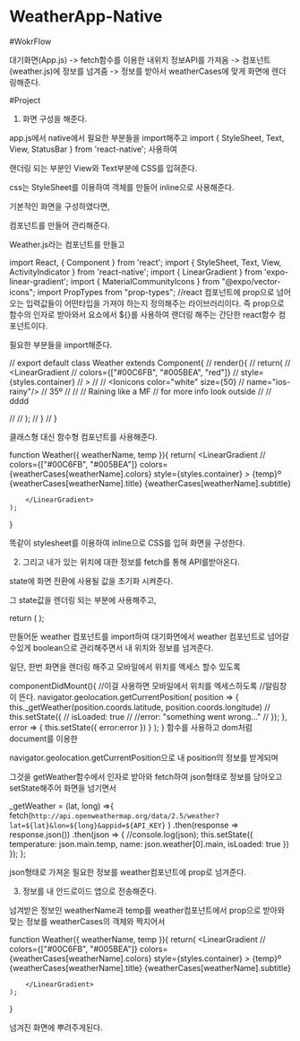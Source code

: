 # WeatherApp-Native

#WokrFlow

대기화면(App.js) -> fetch함수를 이용한 내위치 정보API를 가져옴 ->
컴포넌트(weather.js)에 정보를 넘겨줌 -> 
정보를 받아서 weatherCases에 맞게 화면에 렌더링해준다.

#Project

1) 화면 구성을 해준다.


app.js에서 native에서 필요한 부분들을 import해주고
import { StyleSheet, Text, View, StatusBar } from 'react-native';
사용하여

랜더링 되는 부분인 View와 Text부분에 CSS를 입혀준다.

css는 StyleSheet를 이용하여 객체를 만들어 inline으로 사용해준다.

기본적인 화면을 구성하였다면,

컴포넌트를 만들어 관리해준다.

Weather.js라는 컴포넌트를 만들고

import React, { Component } from 'react';
import { StyleSheet, Text, View, ActivityIndicator } from 'react-native';
import { LinearGradient } from 'expo-linear-gradient';
import { MaterialCommunityIcons } from "@expo/vector-icons";
import PropTypes from "prop-types";
//react 컴포넌트에 prop으로 넘어오는 입력값들이 어떤타입을 가져야
하는지 정의해주는 라이브러리이다.
즉 prop으로 함수의 인자로 받아와서 요쇼에서 ${}를 사용하여 
랜더링 해주는 간단한 react함수 컴포넌트이다.

필요한 부분들을 import해준다.

// export default class Weather extends Component{
//     render(){
//         return(
//        <LinearGradient 
//             colors={["#00C6FB", "#005BEA", "red"]}
//             style={styles.container}
//         >
//             <View style={styles.upper}>
//                 <Ionicons color="white" size={50}
//                 name="ios-rainy"/>
//                 <Text style={styles.temp}>35º</Text>
//             </View>
//             <View style={styles.lower}> 
//                 <Text style={styles.title}>Raining like a MF</Text>
//                 <Text style={styles.subtitle}>for more info look outside</Text>
//             </View>
//              dddd

//         </LinearGradient>
//         );
//     }
// }

클래스형 대신 함수형 컴포넌트를 사용해준다.

function Weather({ weatherName, temp }){
    return(
        <LinearGradient 
            // colors={["#00C6FB", "#005BEA"]}
            colors={weatherCases[weatherName].colors}
            style={styles.container}
        >
            <View style={styles.upper}>
                <MaterialCommunityIcons color="white" size={80}
                name={weatherCases[weatherName].icon}/>
                <Text style={styles.temp}>{temp}º</Text>
            </View>
            <View style={styles.lower}> 
                <Text style={styles.title}>{weatherCases[weatherName].title}</Text>
                <Text style={styles.subtitle}>{weatherCases[weatherName].subtitle}</Text>
            </View>


        </LinearGradient>
    );
}

똑같이 stylesheet를 이용하여 inline으로 CSS를 입혀 화면을 구성한다.



2) 그리고 내가 있는 위치에 대한 정보를 fetch를 통해 API를받아온다.

state에 화면 전환에 사용될 값을 초기화 시켜준다.

그 state값을 렌더링 되는 부분에 사용해주고,

 return (
      <View style={styles.container}>
        <StatusBar hidden={true} />
        {isLoaded ? (
          <Weather weatherName={name} temp={Math.ceil(temperature - 273.15)} /> 
        ) : (
          <View style={styles.loading}>
            <Text style={styles.loadingText}> Getting the weather </Text>
            {error ? <Text style={styles.errorText}>{error}</Text> : null}
          </View>
          )}
      </View>
    ); 

만들어둔 weather 컴포넌트를 import하여 대기화면에서 weather 컴포넌트로
넘어갈수있게 boolean으로 관리해주면서 내 위치와 정보를 넘겨준다.

일단, 한번 화면을 렌더링 해주고 모바일에서 위치를 엑세스 할수
있도록 

componentDidMount(){
    //이걸 사용하면 모바일에서 위치를 엑세스하도록
    //알림창이 뜬다.
    navigator.geolocation.getCurrentPosition(
      position => {
        this._getWeather(position.coords.latitude, position.coords.longitude)
        // this.setState({
        //   isLoaded: true
        //   //error: "something went wrong..."
        // });
      },
      error => {
        this.setState({
          error:error
        })
      }
      );
  }
함수를 사용하고 dom처럼 document를 이용한 

navigator.geolocation.getCurrentPosition으로 내 position의 정보를
받게되며 

그것을 getWeather함수에서 인자로 받아와 fetch하여 
json형태로 정보를 담아오고 setState해주어 화면을 넘기면서

 _getWeather = (lat, long) =>{
    fetch(`http://api.openweathermap.org/data/2.5/weather?lat=${lat}&lon=${long}&appid=${API_KEY}`
    )
    .then(response => response.json())
    .then(json => {
      //console.log(json);
       this.setState({
         temperature: json.main.temp,
         name: json.weather[0].main,
         isLoaded: true
       })
    });
  };




json형태로 가져온 필요한 정보를 weather컴포넌트에 prop로
넘겨준다.



3) 정보를 내 안드로이드 앱으로 전송해준다. 

넘겨받은 정보인 weatherName과 temp를  weather컴포넌트에서
prop으로 받아와 맞는 정보를 weatherCases의 객체와 짝지어서


function Weather({ weatherName, temp }){
    return(
        <LinearGradient 
            // colors={["#00C6FB", "#005BEA"]}
            colors={weatherCases[weatherName].colors}
            style={styles.container}
        >
            <View style={styles.upper}>
                <MaterialCommunityIcons color="white" size={80}
                name={weatherCases[weatherName].icon}/>
                <Text style={styles.temp}>{temp}º</Text>
            </View>
            <View style={styles.lower}> 
                <Text style={styles.title}>{weatherCases[weatherName].title}</Text>
                <Text style={styles.subtitle}>{weatherCases[weatherName].subtitle}</Text>
            </View>


        </LinearGradient>
    );
}


넘겨진 화면에 뿌려주게된다.
